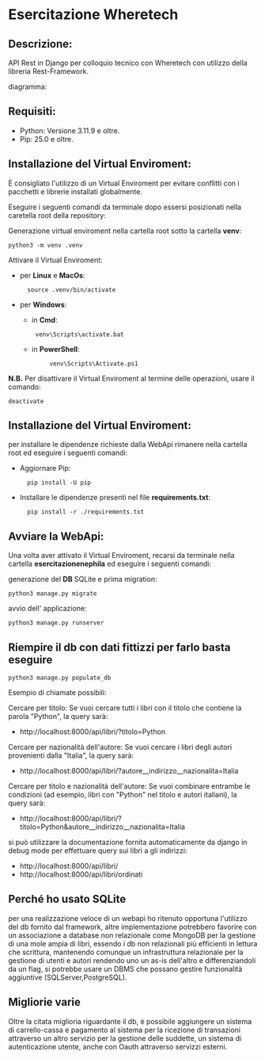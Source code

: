 # Esercitazione Wheretech

## Descrizione:

API Rest in Django per colloquio tecnico con Wheretech con utilizzo della libreria Rest-Framework.

diagramma:
## Requisiti:
- Python: Versione 3.11.9 e oltre.
- Pip: 25.0 e oltre.

## Installazione del Virtual Enviroment:

È consigliato l'utilizzo di un Virtual Enviroment per evitare conflitti con i pacchetti e librerie installati globalmente.

Eseguire i seguenti comandi da terminale dopo essersi posizionati nella caretella root della repository:

Generazione virtual enviroment nella cartella root sotto la cartella **venv**:

    python3 -m venv .venv

Attivare il Virtual Enviroment:

- per **Linux** e **MacOs**:

        source .venv/bin/activate

- per **Windows**:
    - in **Cmd**:

           venv\Scripts\activate.bat
    - in **PowerShell**:

               venv\Scripts\Activate.ps1

**N.B.** Per disattivare il Virtual Enviroment al termine delle operazioni, usare il comando:

    deactivate

## Installazione del Virtual Enviroment:
per installare le dipendenze richieste dalla WebApi rimanere nella cartella root ed eseguire i seguenti comandi:

- Aggiornare Pip:

        pip install -U pip

- Installare le dipendenze presenti nel file **requirements.txt**:

        pip install -r ./requirements.txt

## Avviare la WebApi:
Una volta aver attivato il Virtual Enviroment, recarsi da terminale nella cartella **esercitazionenephila** ed eseguire i seguenti comandi:

generazione del **DB** SQLite e prima migration:

    python3 manage.py migrate

avvio dell' applicazione:

    python3 manage.py runserver
    
## Riempire il db con dati fittizzi per farlo basta eseguire

    python3 manage.py populate_db
    
Esempio di chiamate possibili:

Cercare per titolo: Se vuoi cercare tutti i libri con il titolo che contiene la parola "Python", la query sarà:
- http://localhost:8000/api/libri/?titolo=Python

Cercare per nazionalità dell'autore: Se vuoi cercare i libri degli autori provenienti dalla "Italia", la query sarà:
- http://localhost:8000/api/libri/?autore__indirizzo__nazionalita=Italia

Cercare per titolo e nazionalità dell'autore: Se vuoi combinare entrambe le condizioni (ad esempio, libri con "Python" nel titolo e autori italiani), la query sarà:
- http://localhost:8000/api/libri/?titolo=Python&autore__indirizzo__nazionalita=Italia

si può utilizzare la documentazione fornita automaticamente da django in debug mode per effettuare query sui libri a gli indirizzi:
- http://localhost:8000/api/libri/
- http://localhost:8000/api/libri/ordinati

## Perché ho usato SQLite

per una realizzazione veloce di un webapi ho ritenuto opportuna l'utilizzo del db fornito dal framework, altre implementazione potrebbero favorire con un associazione a database non relazionale come MongoDB per la gestione di una mole ampia di libri, essendo i db non relazionali più efficienti in lettura che scrittura, mantenendo comunque un infrastruttura relazionale per la gestione di utenti e autori rendendo uno un as-is dell'altro e differenziandoli da un flag, si potrebbe usare un DBMS che possano gestire funzionalità aggiuntive (SQLServer,PostgreSQL).

## Migliorie varie

Oltre la citata miglioria riguardante il db, è possibile aggiungere un sistema di carrello-cassa e pagamento al sistema per la ricezione di transazioni attraverso un altro servizio per la gestione delle suddette, un sistema di autenticazione utente, anche con Oauth attraverso servizzi esterni.
